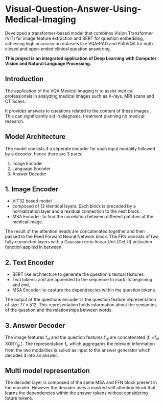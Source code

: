 # Visual-Question-Answer-Using-Medical-Imaging
Developed a transformer-based model that combines Vision Transformer (ViT) for image feature extraction and BERT for question embedding, achieving high accuracy on datasets like VQA-RAD and PathVQA for both closed and open-ended clinical question answering.

**This project is an integrated application of Deep Learning with Computer Vision and Natural Language Processing.**

## Introduction
The application of the VQA Medical Imaging is to assist medical professionals in analyzing medical Images such as X-rays, MRI scans and CT Scans.

It provides answers  to questions related to the content of these images . This can significantly aid in diagnosis, treatment planning nd medical research.

## Model Architecture

The model consists if a seperate encoder for each input modality followed by a decoder, hence there are 3 parts:

1. Image Encoder
2. Language Encoder
3. Answer Decoder

## 1. Image Encoder

<ul>
  <li>ViT32 based model</li>
  <li> composed of 12 identical layers. Each block is preceded by a normalization layer and a residual connection to the next block.</li>
  <li>MSA Encoder: to find the correlation between different patches of the medical image.</li>
</ul>

The result of the attention heads are concatenated together and then passed to the Feed Forward Neural Network block. The FFN consists of two fully connected layers with a Gaussian error linear Unit (GeLU) activation function applied in between.

## 2. Text Encoder

<ul>
  <li>BERT like architecture to generate the question's textual features.</li>
  <li>Two tokens: <CLS> and <SEP> are appended to the sequence to mark its beginning and end,</li>
  <li>MSA Encoder: to capture the dependencies within the question tokens.</li>
</ul>

The output of the questions encoder is the question feature representation of size 77 x 512. This representation holds information about the semantics of the question and the relationships between words.

## 3. Answer Decoder

The image features f<sub>xi</sub> and the question features f<sub>qi</sub> are concatenated (f<sub>i</sub> =f<sub>xi</sub> XOR f<sub>qi</sub> ). The representation f<sub>i</sub>, which aggregates the relevant information from the two modalities is sulied as input to the answer generator which decodes it into an answer.

## Multi model representation

The decoder layer is composed of the same MSA and FFN block present in the encoder. However the decoder uses a masked self attention block that learns the dependencies within the answer tokens without considering future tokens.
